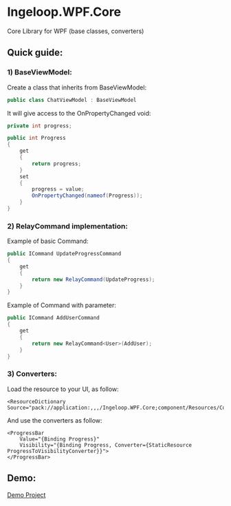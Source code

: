 # Ingeloop.WPF.Core
Core Library for WPF (base classes, converters)

## Quick guide:

### 1) BaseViewModel:

Create a class that inherits from BaseViewModel:

```C#
public class ChatViewModel : BaseViewModel
```

It will give access to the OnPropertyChanged void:

```C#
private int progress;

public int Progress
{
    get
    {
        return progress;
    }
    set
    {
        progress = value;
        OnPropertyChanged(nameof(Progress));
    }
}
```

### 2) RelayCommand implementation:

Example of basic Command:

```C#
public ICommand UpdateProgressCommand
{
    get
    {
        return new RelayCommand(UpdateProgress);
    }
}
```

Example of Command with parameter:

```C#
public ICommand AddUserCommand
{
    get
    {
        return new RelayCommand<User>(AddUser);
    }
}
```

### 3) Converters:

Load the resource to your UI, as follow:

```xaml
<ResourceDictionary Source="pack://application:,,,/Ingeloop.WPF.Core;component/Resources/Converters.xaml"/>
```

And use the converters as follow:

```xaml
<ProgressBar
    Value="{Binding Progress}"
    Visibility="{Binding Progress, Converter={StaticResource ProgressToVisibilityConverter}}">
</ProgressBar>
```

## Demo:

[Demo Project](https://github.com/Ingeloop/Ingeloop.WPF.Core/tree/master/Ingeloop.WPF.Core.Demo)
